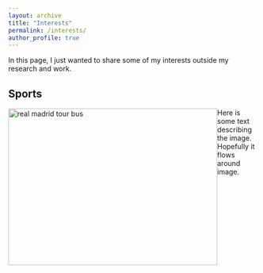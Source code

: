 ```yaml
---
layout: archive
title: "Interests"
permalink: /interests/
author_profile: true
---
```


In this page, I just wanted to share some of my interests outside my research and work.

## Sports

<img src="http://oma219.github.io/images/real_madrid.JPG" alt="real madrid tour bus" style="float: left; height: 316px; width:422px; margin-right: 10 em;"/>

Here is some text describing the image. Hopefully it flows around image.